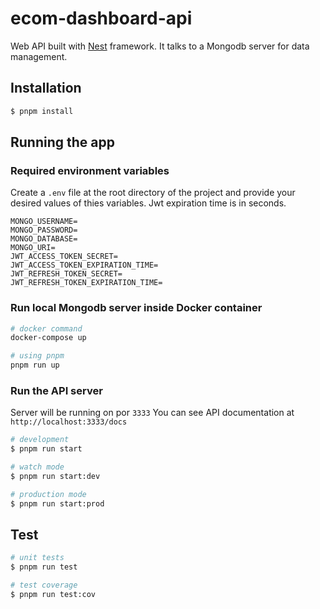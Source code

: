 # ecom-dashboard-api

Web API built with [Nest](https://github.com/nestjs/nest) framework. It talks to a Mongodb server for data management.

## Installation

```bash
$ pnpm install
```

## Running the app

### Required environment variables

Create a `.env` file at the root directory of the project and provide your desired values of thies variables. Jwt expiration time is in seconds.

```.env
MONGO_USERNAME=
MONGO_PASSWORD=
MONGO_DATABASE=
MONGO_URI=
JWT_ACCESS_TOKEN_SECRET=
JWT_ACCESS_TOKEN_EXPIRATION_TIME=
JWT_REFRESH_TOKEN_SECRET=
JWT_REFRESH_TOKEN_EXPIRATION_TIME=
```

### Run local Mongodb server inside Docker container

```bash
# docker command
docker-compose up

# using pnpm
pnpm run up
```

### Run the API server

Server will be running on por `3333`
You can see API documentation at `http://localhost:3333/docs`

```bash
# development
$ pnpm run start

# watch mode
$ pnpm run start:dev

# production mode
$ pnpm run start:prod
```

## Test

```bash
# unit tests
$ pnpm run test

# test coverage
$ pnpm run test:cov
```

